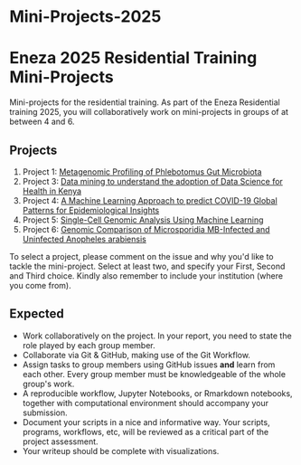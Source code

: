 # Mini-Projects-2025

# Eneza 2025 Residential Training Mini-Projects

Mini-projects for the residential training. As part of the Eneza Residential training 2025, you will collaboratively work on mini-projects in groups of at between 4 and 6. 

## Projects
1. Project 1: [Metagenomic Profiling of Phlebotomus Gut Microbiota](Project_1.md)
2. Project 3: [Data mining to understand the adoption of Data Science for Health in Kenya ](Project_3.md)
3. Project 4: [A Machine Learning Approach to predict COVID-19 Global Patterns for Epidemiological Insights](Project_4.md)
4. Project 5: [Single-Cell Genomic Analysis Using Machine Learning](Project_5.md)
5. Project 6: [Genomic Comparison of Microsporidia MB-Infected and Uninfected Anopheles arabiensis](Project_6.md)

To select a project, please comment on the issue and why you'd like to tackle the mini-project. Select at least two, and specify your First, Second and Third choice. Kindly also remember to include your institution (where you come from).

## Expected
- Work collaboratively on the project. In your report, you need to state the role played by each group member.
- Collaborate via Git & GitHub, making use of the Git Workflow.
- Assign tasks to group members using GitHub issues **and** learn from each other. Every group member must be knowledgeable of the whole group's work.
- A reproducible workflow, Jupyter Notebooks, or Rmarkdown notebooks, together with computational environment should accompany your submission.
- Document your scripts in a nice and informative way. Your scripts, programs, workflows, etc, will be reviewed as a critical part of the project assessment.
- Your writeup should be complete with visualizations.

